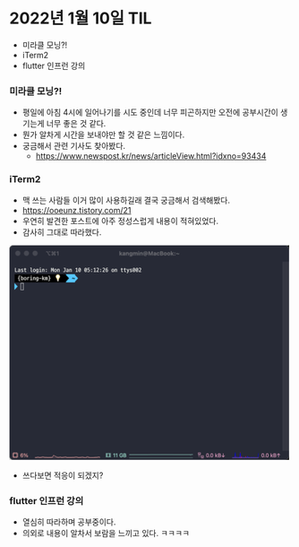 # 2022년 1월 10일 TIL

- 미라클 모닝?!
- iTerm2
- flutter 인프런 강의

### 미라클 모닝?!
- 평일에 아침 4시에 일어나기를 시도 중인데 너무 피곤하지만 오전에 공부시간이 생기는게 너무 좋은 것 같다.
- 뭔가 알차게 시간을 보내야만 할 것 같은 느낌이다.
- 궁금해서 관련 기사도 찾아봤다.
  - https://www.newspost.kr/news/articleView.html?idxno=93434

### iTerm2
- 맥 쓰는 사람들 이거 많이 사용하길래 결국 궁금해서 검색해봤다.
- https://ooeunz.tistory.com/21
- 우연히 발견한 포스트에 아주 정성스럽게 내용이 적혀있었다.
- 감사히 그대로 따라했다.

<img src="../img/iterm2.png" alt="iterm2" width="500"/>

- 쓰다보면 적응이 되겠지?

### flutter 인프런 강의
- 열심히 따라하며 공부중이다.
- 의외로 내용이 알차서 보람을 느끼고 있다. ㅋㅋㅋㅋ
